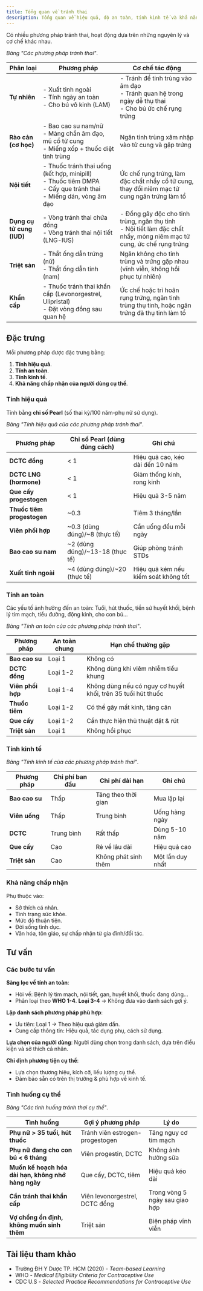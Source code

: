```yaml
---
title: Tổng quan về tránh thai
description: Tổng quan về hiệu quả, độ an toàn, tính kinh tế và khả năng chấp nhận của các phương pháp tránh thai.
---
```


Có nhiều phương pháp tránh thai, hoạt động dựa trên những nguyên lý và cơ chế khác nhau.

_Bảng "Các phương pháp tránh thai"_.

| Phân loại                 | Phương pháp                                                                                                             | Cơ chế tác động                                                                                                         |
| ------------------------- | ----------------------------------------------------------------------------------------------------------------------- | ----------------------------------------------------------------------------------------------------------------------- |
| **Tự nhiên**              | - Xuất tinh ngoài <br>- Tính ngày an toàn <br>- Cho bú vô kinh (LAM)                                                    | - Tránh để tinh trùng vào âm đạo <br>- Tránh quan hệ trong ngày dễ thụ thai <br>- Cho bú ức chế rụng trứng              |
| **Rào cản (cơ học)**      | - Bao cao su nam/nữ <br>- Màng chắn âm đạo, mũ cổ tử cung <br>- Miếng xốp + thuốc diệt tinh trùng                       | Ngăn tinh trùng xâm nhập vào tử cung và gặp trứng                                                                       |
| **Nội tiết**              | - Thuốc tránh thai uống (kết hợp, minipill) <br>- Thuốc tiêm DMPA <br>- Cấy que tránh thai <br>- Miếng dán, vòng âm đạo | Ức chế rụng trứng, làm đặc chất nhầy cổ tử cung, thay đổi niêm mạc tử cung ngăn trứng làm tổ                            |
| **Dụng cụ tử cung (IUD)** | - Vòng tránh thai chứa đồng <br>- Vòng tránh thai nội tiết (LNG-IUS)                                                    | - Đồng gây độc cho tinh trùng, ngăn thụ tinh <br>- Nội tiết làm đặc chất nhầy, mỏng niêm mạc tử cung, ức chế rụng trứng |
| **Triệt sản**             | - Thắt ống dẫn trứng (nữ) <br>- Thắt ống dẫn tinh (nam)                                                                 | Ngăn không cho tinh trùng và trứng gặp nhau (vĩnh viễn, không hồi phục tự nhiên)                                        |
| **Khẩn cấp**              | - Thuốc tránh thai khẩn cấp (Levonorgestrel, Ulipristal) <br>- Đặt vòng đồng sau quan hệ                                | Ức chế hoặc trì hoãn rụng trứng, ngăn tinh trùng thụ tinh, hoặc ngăn trứng đã thụ tinh làm tổ                           |

## Đặc trưng

Mỗi phương pháp được đặc trưng bằng:

1. **Tính hiệu quả**.
2. **Tính an toàn**.
3. **Tính kinh tế**.
4. **Khả năng chấp nhận của người dùng cụ thể**.

### Tính hiệu quả

Tính bằng **chỉ số Pearl** (số thai kỳ/100 năm-phụ nữ sử dụng).

_Bảng "Tính hiệu quả của các phương pháp tránh thai"_.

| Phương pháp                | Chỉ số Pearl (dùng đúng cách)   | Ghi chú                              |
| -------------------------- | ------------------------------- | ------------------------------------ |
| **DCTC đồng**              | < 1                             | Hiệu quả cao, kéo dài đến 10 năm     |
| **DCTC LNG (hormone)**     | < 1                             | Giảm thống kinh, rong kinh           |
| **Que cấy progestogen**    | < 1                             | Hiệu quả 3-5 năm                     |
| **Thuốc tiêm progestogen** | ~0.3                            | Tiêm 3 tháng/lần                     |
| **Viên phối hợp**          | ~0.3 (dùng đúng)/~8 (thực tế)   | Cần uống đều mỗi ngày                |
| **Bao cao su nam**         | ~2 (dùng đúng)/~13-18 (thực tế) | Giúp phòng tránh STDs                |
| **Xuất tinh ngoài**        | ~4 (dùng đúng)/~20 (thực tế)    | Hiệu quả kém nếu kiểm soát không tốt |

### Tính an toàn

Các yếu tố ảnh hưởng đến an toàn: Tuổi, hút thuốc, tiền sử huyết khối, bệnh lý tim mạch, tiểu đường, động kinh, cho con bú...

_Bảng "Tính an toàn của các phương pháp tránh thai"_.

| Phương pháp       | An toàn chung | Hạn chế thường gặp                                           |
| ----------------- | ------------- | ------------------------------------------------------------ |
| **Bao cao su**    | Loại 1        | Không có                                                     |
| **DCTC đồng**     | Loại 1-2      | Không dùng khi viêm nhiễm tiểu khung                         |
| **Viên phối hợp** | Loại 1-4      | Không dùng nếu có nguy cơ huyết khối, trên 35 tuổi hút thuốc |
| **Thuốc tiêm**    | Loại 1-2      | Có thể gây mất kinh, tăng cân                                |
| **Que cấy**       | Loại 1-2      | Cần thực hiện thủ thuật đặt & rút                            |
| **Triệt sản**     | Loại 1        | Không hồi phục                                               |

### Tính kinh tế

_Bảng "Tính kinh tế của các phương pháp tránh thai"_.

| Phương pháp    | Chi phí ban đầu | Chi phí dài hạn      | Ghi chú          |
| -------------- | --------------- | -------------------- | ---------------- |
| **Bao cao su** | Thấp            | Tăng theo thời gian  | Mua lặp lại      |
| **Viên uống**  | Thấp            | Trung bình           | Uống hàng ngày   |
| **DCTC**       | Trung bình      | Rất thấp             | Dùng 5-10 năm    |
| **Que cấy**    | Cao             | Rẻ về lâu dài        | Hiệu quả cao     |
| **Triệt sản**  | Cao             | Không phát sinh thêm | Một lần duy nhất |

### Khả năng chấp nhận

Phụ thuộc vào:

- Sở thích cá nhân.
- Tình trạng sức khỏe.
- Mức độ thuận tiện.
- Đời sống tình dục.
- Văn hóa, tôn giáo, sự chấp nhận từ gia đình/đối tác.

## Tư vấn

### Các bước tư vấn

**Sàng lọc về tính an toàn**:

- Hỏi về: Bệnh lý tim mạch, nội tiết, gan, huyết khối, thuốc đang dùng...
- Phân loại theo **WHO 1-4**. **Loại 3-4** → Không đưa vào danh sách gợi ý.

**Lập danh sách phương pháp phù hợp**:

- Ưu tiên: Loại 1 → Theo hiệu quả giảm dần.
- Cung cấp thông tin: Hiệu quả, tác dụng phụ, cách sử dụng.

**Lựa chọn của người dùng**: Người dùng chọn trong danh sách, dựa trên điều kiện và sở thích cá nhân.

**Chỉ định phương tiện cụ thể**:

- Lựa chọn thương hiệu, kích cỡ, liều lượng cụ thể.
- Đảm bảo sẵn có trên thị trường & phù hợp về kinh tế.

### Tình huống cụ thể

_Bảng "Các tình huống tránh thai cụ thể"_.

| Tình huống                                         | Gợi ý phương pháp               | Lý do                          |
| -------------------------------------------------- | ------------------------------- | ------------------------------ |
| **Phụ nữ > 35 tuổi, hút thuốc**                    | Tránh viên estrogen-progestogen | Tăng nguy cơ tim mạch          |
| **Phụ nữ đang cho con bú < 6 tháng**               | Viên progestin, DCTC            | Không ảnh hưởng sữa            |
| **Muốn kế hoạch hóa dài hạn, không nhớ hàng ngày** | Que cấy, DCTC, tiêm             | Hiệu quả kéo dài               |
| **Cần tránh thai khẩn cấp**                        | Viên levonorgestrel, DCTC đồng  | Trong vòng 5 ngày sau giao hợp |
| **Vợ chồng ổn định, không muốn sinh thêm**         | Triệt sản                       | Biện pháp vĩnh viễn            |

## Tài liệu tham khảo

- Trường ĐH Y Dược TP. HCM (2020) - _Team-based Learning_
- WHO - _Medical Eligibility Criteria for Contraceptive Use_
- CDC U.S - _Selected Practice Recommendations for Contraceptive Use_
